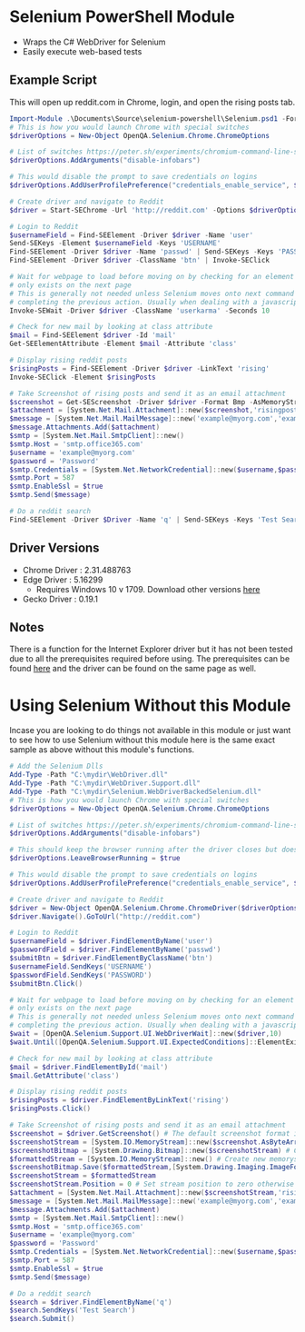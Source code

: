 # Selenium PowerShell Module

- Wraps the C# WebDriver for Selenium
- Easily execute web-based tests

## Example Script
This will open up reddit.com in Chrome, login, and open the rising posts tab.
```PowerShell
Import-Module .\Documents\Source\selenium-powershell\Selenium.psd1 -Force
# This is how you would launch Chrome with special switches
$driverOptions = New-Object OpenQA.Selenium.Chrome.ChromeOptions

# List of switches https://peter.sh/experiments/chromium-command-line-switches/
$driverOptions.AddArguments("disable-infobars")

# This would disable the prompt to save credentials on logins
$driverOptions.AddUserProfilePreference("credentials_enable_service", $false)

# Create driver and navigate to Reddit
$driver = Start-SEChrome -Url 'http://reddit.com' -Options $driverOptions -LeaveBrowserRunning

# Login to Reddit
$usernameField = Find-SEElement -Driver $driver -Name 'user'
Send-SEKeys -Element $usernameField -Keys 'USERNAME'
Find-SEElement -Driver $driver -Name 'passwd' | Send-SEKeys -Keys 'PASSWORD'
Find-SEElement -Driver $driver -ClassName 'btn' | Invoke-SEClick

# Wait for webpage to load before moving on by checking for an element that
# only exists on the next page
# This is generally not needed unless Selenium moves onto next command before
# completing the previous action. Usually when dealing with a javascript form
Invoke-SEWait -Driver $driver -ClassName 'userkarma' -Seconds 10

# Check for new mail by looking at class attribute
$mail = Find-SEElement $driver -Id 'mail'
Get-SEElementAttribute -Element $mail -Attribute 'class'

# Display rising reddit posts
$risingPosts = Find-SEElement -Driver $driver -LinkText 'rising'
Invoke-SEClick -Element $risingPosts

# Take Screenshot of rising posts and send it as an email attachment
$screenshot = Get-SEScreenshot -Driver $driver -Format Bmp -AsMemoryStream
$attachment = [System.Net.Mail.Attachment]::new($screenshot,'risingposts.bmp')
$message = [System.Net.Mail.MailMessage]::new('example@myorg.com','example@myorg.com')
$message.Attachments.Add($attachment)
$smtp = [System.Net.Mail.SmtpClient]::new()
$smtp.Host = 'smtp.office365.com'
$username = 'example@myorg.com'
$password = 'Password'
$smtp.Credentials = [System.Net.NetworkCredential]::new($username,$password)
$smtp.Port = 587
$smtp.EnableSsl = $true
$smtp.Send($message)

# Do a reddit search
Find-SEElement -Driver $Driver -Name 'q' | Send-SEKeys -Keys 'Test Search' -SubmitForm
```

## Driver Versions

- Chrome Driver : 2.31.488763
- Edge Driver : 5.16299
  * Requires Windows 10 v 1709. Download other versions [here](https://developer.microsoft.com/en-us/microsoft-edge/tools/webdriver/)
- Gecko Driver : 0.19.1

## Notes
There is a function for the Internet Explorer driver but it has not been tested due to all the prerequisites required before using. The prerequisites can be found [here](https://github.com/SeleniumHQ/selenium/wiki/InternetExplorerDriver#required-configuration) and the driver can be found on the same page as well.

# Using Selenium Without this Module
Incase you are looking to do things not available in this module or just want to see how to use Selenium without this module here is the same exact sample as above without this module's functions.
```PowerShell
# Add the Selenium Dlls
Add-Type -Path "C:\mydir\WebDriver.dll"
Add-Type -Path "C:\mydir\WebDriver.Support.dll"
Add-Type -Path "C:\mydir\Selenium.WebDriverBackedSelenium.dll"
# This is how you would launch Chrome with special switches
$driverOptions = New-Object OpenQA.Selenium.Chrome.ChromeOptions

# List of switches https://peter.sh/experiments/chromium-command-line-switches/
$driverOptions.AddArguments("disable-infobars")

# This should keep the browser running after the driver closes but does not seem to work from console
$driverOptions.LeaveBrowserRunning = $true

# This would disable the prompt to save credentials on logins
$driverOptions.AddUserProfilePreference("credentials_enable_service", $false)

# Create driver and navigate to Reddit
$driver = New-Object OpenQA.Selenium.Chrome.ChromeDriver($driverOptions)
$driver.Navigate().GoToUrl("http://reddit.com")

# Login to Reddit
$usernameField = $driver.FindElementByName('user')
$passwordField = $driver.FindElementByName('passwd')
$submitBtn = $driver.FindElementByClassName('btn')
$usernameField.SendKeys('USERNAME')
$passwordField.SendKeys('PASSWORD')
$submitBtn.Click()

# Wait for webpage to load before moving on by checking for an element that
# only exists on the next page
# This is generally not needed unless Selenium moves onto next command before
# completing the previous action. Usually when dealing with a javascript form
$wait = [OpenQA.Selenium.Support.UI.WebDriverWait]::new($driver,10)
$wait.Until([OpenQA.Selenium.Support.UI.ExpectedConditions]::ElementExists([OpenQA.Selenium.By]::ClassName('userkarma')))

# Check for new mail by looking at class attribute
$mail = $driver.FindElementById('mail')
$mail.GetAttribute('class')

# Display rising reddit posts
$risingPosts = $driver.FindElementByLinkText('rising')
$risingPosts.Click()

# Take Screenshot of rising posts and send it as an email attachment
$screenshot = $driver.GetScreenshot() # The default screenshot format is PNG
$screenshotStream = [System.IO.MemoryStream]::new($screenshot.AsByteArray) # Save screenshot in memorystream variable
$screenshotBitmap = [System.Drawing.Bitmap]::new($screenshotStream) # Create new bitmap of screenshot
$formattedStream = [System.IO.MemoryStream]::new() # Create new memorystream to save formatted screenshot to
$screenshotBitmap.Save($formattedStream,[System.Drawing.Imaging.ImageFormat]::Bmp) # Save image to memorystream in Bmp format
$screenshotStream = $formattedStream
$screenshotStream.Position = 0 # Set stream position to zero otherwise attachment will be invalid
$attachment = [System.Net.Mail.Attachment]::new($screenshotStream,'risingposts.bmp')
$message = [System.Net.Mail.MailMessage]::new('example@myorg.com','example@myorg.com')
$message.Attachments.Add($attachment)
$smtp = [System.Net.Mail.SmtpClient]::new()
$smtp.Host = 'smtp.office365.com'
$username = 'example@myorg.com'
$password = 'Password'
$smtp.Credentials = [System.Net.NetworkCredential]::new($username,$password)
$smtp.Port = 587
$smtp.EnableSsl = $true
$smtp.Send($message)

# Do a reddit search
$search = $driver.FindElementByName('q')
$search.SendKeys('Test Search')
$search.Submit()
```
